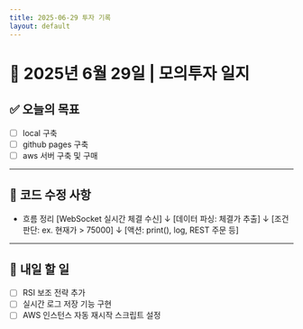 ```yaml
---
title: 2025-06-29 투자 기록
layout: default
---
```


# 📅 2025년 6월 29일 | 모의투자 일지

## ✅ 오늘의 목표
- [ ] local 구축
- [ ] github pages 구축
- [ ] aws 서버 구축 및 구매

---

## 🔧 코드 수정 사항
- 흐름 정리
[WebSocket 실시간 체결 수신]
        ↓
[데이터 파싱: 체결가 추출]
        ↓
[조건 판단: ex. 현재가 > 75000]
        ↓
[액션: print(), log, REST 주문 등]


---

## 📝 내일 할 일
- [ ] RSI 보조 전략 추가
- [ ] 실시간 로그 저장 기능 구현
- [ ] AWS 인스턴스 자동 재시작 스크립트 설정
